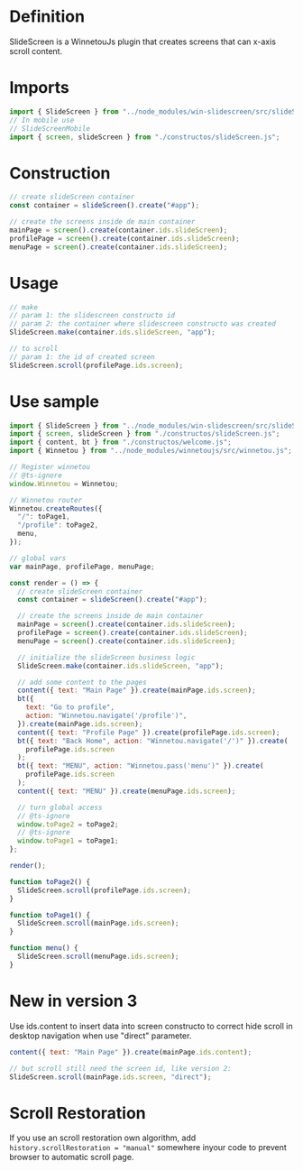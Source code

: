 # Definition

SlideScreen is a WinnetouJs plugin that creates screens that can x-axis scroll content.

# Imports

```javascript
import { SlideScreen } from "../node_modules/win-slidescreen/src/slideScreen.js";
// In mobile use
// SlideScreenMobile
import { screen, slideScreen } from "./constructos/slideScreen.js";
```

# Construction

```javascript
// create slideScreen container
const container = slideScreen().create("#app");

// create the screens inside de main container
mainPage = screen().create(container.ids.slideScreen);
profilePage = screen().create(container.ids.slideScreen);
menuPage = screen().create(container.ids.slideScreen);
```

# Usage

```javascript
// make
// param 1: the slidescreen constructo id
// param 2: the container where slidescreen constructo was created
SlideScreen.make(container.ids.slideScreen, "app");

// to scroll
// param 1: the id of created screen
SlideScreen.scroll(profilePage.ids.screen);
```

# Use sample

```javascript
import { SlideScreen } from "../node_modules/win-slidescreen/src/slideScreen.js";
import { screen, slideScreen } from "./constructos/slideScreen.js";
import { content, bt } from "./constructos/welcome.js";
import { Winnetou } from "../node_modules/winnetoujs/src/winnetou.js";

// Register winnetou
// @ts-ignore
window.Winnetou = Winnetou;

// Winnetou router
Winnetou.createRoutes({
  "/": toPage1,
  "/profile": toPage2,
  menu,
});

// global vars
var mainPage, profilePage, menuPage;

const render = () => {
  // create slideScreen container
  const container = slideScreen().create("#app");

  // create the screens inside de main container
  mainPage = screen().create(container.ids.slideScreen);
  profilePage = screen().create(container.ids.slideScreen);
  menuPage = screen().create(container.ids.slideScreen);

  // initialize the slideScreen business logic
  SlideScreen.make(container.ids.slideScreen, "app");

  // add some content to the pages
  content({ text: "Main Page" }).create(mainPage.ids.screen);
  bt({
    text: "Go to profile",
    action: "Winnetou.navigate('/profile')",
  }).create(mainPage.ids.screen);
  content({ text: "Profile Page" }).create(profilePage.ids.screen);
  bt({ text: "Back Home", action: "Winnetou.navigate('/')" }).create(
    profilePage.ids.screen
  );
  bt({ text: "MENU", action: "Winnetou.pass('menu')" }).create(
    profilePage.ids.screen
  );
  content({ text: "MENU" }).create(menuPage.ids.screen);

  // turn global access
  // @ts-ignore
  window.toPage2 = toPage2;
  // @ts-ignore
  window.toPage1 = toPage1;
};

render();

function toPage2() {
  SlideScreen.scroll(profilePage.ids.screen);
}

function toPage1() {
  SlideScreen.scroll(mainPage.ids.screen);
}

function menu() {
  SlideScreen.scroll(menuPage.ids.screen);
}
```

# New in version 3

Use ids.content to insert data into screen constructo to correct hide scroll in desktop navigation when use "direct" parameter.

```javascript
content({ text: "Main Page" }).create(mainPage.ids.content);

// but scroll still need the screen id, like version 2:
SlideScreen.scroll(mainPage.ids.screen, "direct");
```

# Scroll Restoration

If you use an scroll restoration own algorithm, add `history.scrollRestoration = "manual"` somewhere inyour code to prevent browser to automatic scroll page.
